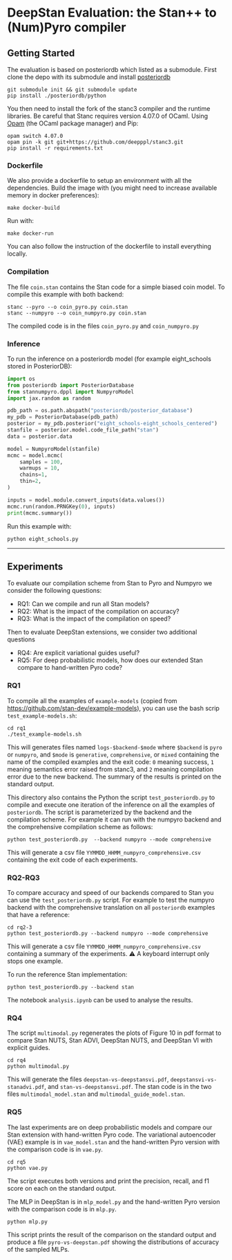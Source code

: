 # DeepStan Evaluation: the Stan++ to (Num)Pyro compiler

## Getting Started

The evaluation is based on posteriordb which listed as a submodule.
First clone the depo with its submodule and install [posteriordb](https://github.com/stan-dev/posteriordb)
```
git submodule init && git submodule update
pip install ./posteriordb/python
```

You then need to install the fork of the stanc3 compiler and the runtime libraries.
Be careful that Stanc requires version 4.07.0 of OCaml.
Using [Opam](https://opam.ocaml.org/) (the OCaml package manager) and Pip:

```
opam switch 4.07.0
opam pin -k git git+https://github.com/deepppl/stanc3.git
pip install -r requirements.txt
```

### Dockerfile
We also provide a dockerfile to setup an environment with all the dependencies.
Build the image with (you might need to increase available memory in docker preferences):
```
make docker-build
```

Run with:
```
make docker-run
```

You can also follow the instruction of the dockerfile to install everything locally.


### Compilation
The file `coin.stan` contains the Stan code for a simple biased coin model.
To compile this example with both backend:
```
stanc --pyro --o coin_pyro.py coin.stan
stanc --numpyro --o coin_numpyro.py coin.stan
```
The compiled code is in the files `coin_pyro.py` and `coin_numpyro.py`


### Inference
To run the inference on a posteriordb model (for example eight_schools stored in PosteriorDB):

```python
import os
from posteriordb import PosteriorDatabase
from stannumpyro.dppl import NumpyroModel
import jax.random as random

pdb_path = os.path.abspath("posteriordb/posterior_database")
my_pdb = PosteriorDatabase(pdb_path)
posterior = my_pdb.posterior("eight_schools-eight_schools_centered")
stanfile = posterior.model.code_file_path("stan")
data = posterior.data

model = NumpyroModel(stanfile)
mcmc = model.mcmc(
    samples = 100,
    warmups = 10,
    chains=1,
    thin=2,
)

inputs = model.module.convert_inputs(data.values())
mcmc.run(random.PRNGKey(0), inputs)
print(mcmc.summary())
```

Run this example with:
```
python eight_schools.py
```

------------------------------------------------------------------

## Experiments

To evaluate our compilation scheme from Stan to Pyro and Numpyro we consider the following questions:
- RQ1: Can we compile and run all Stan models?
- RQ2: What is the impact of the compilation on accuracy?
- RQ3: What is the impact of the compilation on speed?

Then to evaluate DeepStan extensions, we consider two additional questions
- RQ4: Are explicit variational guides useful?
- RQ5: For deep probabilistic models, how does our extended Stan compare to hand-written Pyro code?

### RQ1

To compile all the examples of `example-models` (copied from https://github.com/stan-dev/example-models), you can use the bash scrip `test_example-models.sh`:
```
cd rq1
./test_example-models.sh
```

This will generates files named `logs-$backend-$mode` where `$backend` is `pyro` or `numpyro`, and `$mode` is `generative`, `comprehensive`, or `mixed` containing the name of the compiled examples and the exit code:
`0` meaning success,
`1` meaning semantics error raised from stanc3,
and `2` meaning compilation error due to the new backend.
The summary of the results is printed on the standard output.

This directory also contains the Python the script `test_posteriordb.py` to compile and execute one iteration of the inference on all the examples of `posteriordb`.
The script is parameterized by the backend and the compilation scheme.
For example it can run with the numpyro backend and the comprehensive compilation scheme as follows:
```
python test_posteriordb.py  --backend numpyro --mode comprehensive
```

This will generate a csv file `YYMMDD_HHMM_numpyro_comprehensive.csv` containing the exit code of each experiments.

### RQ2-RQ3

To compare accuracy and speed of our backends compared to Stan you can use the `test_posteriordb.py` script.
For example to test the numpyro backend with the comprehensive translation on all `posteriordb` examples that have a reference:
```
cd rq2-3
python test_posteriordb.py --backend numpyro --mode comprehensive
```

This will generate a csv file `YYMMDD_HHMM_numpyro_comprehensive.csv` containing a summary of the experiments.
:warning: A keyboard interrupt only stops one example.

To run the reference Stan implementation:
```
python test_posteriordb.py --backend stan
```

The notebook `analysis.ipynb` can be used to analyse the results.

### RQ4

The script `multimodal.py` regenerates the plots of Figure 10 in pdf format to compare Stan NUTS, Stan ADVI, DeepStan NUTS, and DeepStan VI with explicit guides.

```
cd rq4
python multimodal.py
```

This will generate the files  `deepstan-vs-deepstansvi.pdf`, `deepstansvi-vs-stanadvi.pdf`, and `stan-vs-deepstansvi.pdf`.
The stan code is in the two files `multimodal_model.stan` and `multimodal_guide_model.stan`.

### RQ5

The last experiments are on deep probabilistic models and compare our Stan extension with hand-written Pyro code.
The variational autoencoder (VAE) example is in `vae_model.stan` and the hand-written Pyro version with the comparison code is in `vae.py`.

```
cd rq5
python vae.py
```

The script executes both versions and print the precision, recall, and f1 score on each on the standard output.

The MLP in DeepStan is in `mlp_model.py` and the hand-written Pyro version with the comparison code is in `mlp.py`.

```
python mlp.py
```

This script prints the result of the comparison on the standard output and produce a file `pyro-vs-deepstan.pdf` showing the distributions of accuracy of the sampled MLPs.

